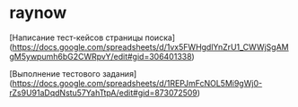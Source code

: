 # raynow
[Написание тест-кейсов страницы поиска] (https://docs.google.com/spreadsheets/d/1vx5FWHgdlYnZrU1_CWWjSgAMgM5ywpumh6bG2CWRpvY/edit#gid=306401338)

[Выполнение тестового задания] (https://docs.google.com/spreadsheets/d/1REPJmFcNOL5Mi9gWj0-rZs9U91aDqdNstu57YahTtpA/edit#gid=873072509)

